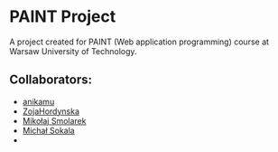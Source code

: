# PAINT Project
A project created for PAINT (Web application programming) course at Warsaw University of Technology.
## Collaborators:
- [anikamu](https://github.com/anikamu)
- [ZojaHordynska](https://github.com/ZojaHordynska)
- [Mikołaj Smolarek](https://github.com/Mikotrion)
- [Michał Sokala](https://github.com/MichalSokala)
- 
